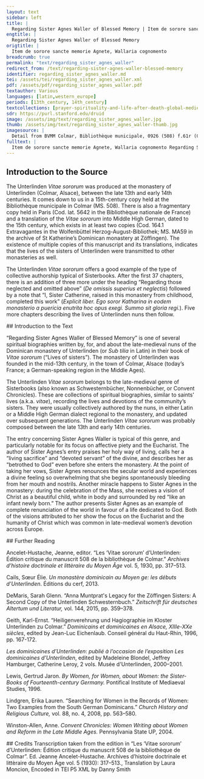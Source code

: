 ```yaml
---
layout: text
sidebar: left
title: |
  Regarding Sister Agnes Waller of Blessed Memory | Item de sorore sancte memorie Agnete, Wallaria cognomento
engtitle: |
  Regarding Sister Agnes Waller of Blessed Memory
origtitle: |
  Item de sorore sancte memorie Agnete, Wallaria cognomento
breadcrumb: true
permalink: "text/regarding_sister_agnes_waller"
redirect_from: /text/regarding-sister-agnes-waller-blessed-memory
identifier: regarding_sister_agnes_waller.md
tei: /assets/tei/regarding_sister_agnes_waller.xml
pdf: /assets/pdf/regarding_sister_agnes_waller.pdf
textauthor: Various
languages: [latin,western_europe]
periods: [13th_century, 14th_century]
textcollections: [prayer-spirituality-and-life-after-death-global-medieval-perspectives]
sdr: https://purl.stanford.edu/druid 
image: /assets/img/text/regarding_sister_agnes_waller.jpg
thumb: /assets/img/text/regarding_sister_agnes_waller-thumb.jpg
imagesource: |
  Detail from BVMM Colmar, Bibliothèque municipale, 0926 (508) f.61r (CC BY-NC 3.0)
fulltext: |
  Item de sorore sancte memorie Agnete, Wallaria cognomento Regarding Sister Agnes Waller  of Blessed Memory Pie recordacionis soror Agnes, dicta Wallaria, in monasterio huius sancte congregacionis usque ad obitum suum religiose ualde ac laudabiliter conuersata, satagens cottidie semetipsam exhibere hostiam uiuentem, sanctam, deuote et sedulo conseruauit, corpori suo supra modum rigida atque dura. Sister Agnes Waller Hec adhuc in secula maritata magnique feruoris ac deuocionis ad Deum fuit, elemosinis ceterisque deuote insistens operibus pietatis. While she was still in the world, she was betrothed to God and full of great fervor and devotion towards him, faithfully applying herself in almsgiving and in other works of piety. Que cum rebus et diuiciis competenter habundaret, incidit aliquando, Deo permittente, in manus quorumdam nobilium et potentum, qui eam in bonis suis plurimum molestabant, inferentes ei dampnum nimis graue. Since she was reasonably wealthy in property and riches, she sometimes fell, God allowing, into the hands of certain noble and powerful men, who troubled her most frequently regarding her goods, inflicting a very great financial loss on her. Uerum hiis ita gestis, tempus non multo post instabat, quo percipere debuit altaris uiuifica sacramenta. Not long after these things had happened, the time approached in which she was bound to receive the life-giving sacrament of the altar. Itaque interrogata a confessore suo utrum prius ex corde remitteret hiis qui se leserant, ed dicente eo quoniam aliter dare sibi minime presumeret sacrosanctum corpus Christi, tunc illa repente cum multa animi libertate respondens ait: "Si omnia mundi huius regna dicioni mee subiacerent, illis libencius renunciarem, quam unius momenti spacio carere vellem dulcissimo Deo meo; idcirco toto nunc ex corde ignosco et remitto eisdem, quod in me deliquerunt." She was asked by her confessor first whether she had left behind those things which are harmful to her, since, as he said, otherwise he would hardly presume to give her the holy body of Christ. Responding suddenly with a great outspokenness of mind, she said: "If all the kingdoms of this world were to submit themselves to my authority, gladly would I renounce them—that is how much I would be willing to deprive myself of them in one moment, for the sake of my most beloved God; on that account I now completely forgive and dismiss those things which were lacking in me." Quibus dictis, tantam talemque uim sibi intulit remittendo, quod sanguis mox de ipsius ore et naribus exiliuit, confessore suo presente pariter et uidente. When she had said this, she felt such a great power, and so much of it, rush upon her in surrendering that suddenly blood burst forth from her mouth and nostrils. Her confessor was there with her and saw this. Quoniam hec deuota Dei famula omnia mundi prospera et aduersa dispiciens pro nichilo reputauit, ut Christum solum lucrifaceret, ideo gaudium et consolacionem Sancti Spiritus multiplicem accipere meruit in presenti et gloriam in futuro. This devoted servant of God, despising all the favorable and unfavorable things of the world, reckoned them as nothing, in order that she might gain Christ alone. Therefore she was worthy to receive the manifold joy and and consolation of the Holy Spirit in the present, and glory in the future. Huic quoque iam in monasterio existenti donum ualde mirificum et gloriosum contulit inmensa pietas conditoris, quod preterire silencio congruum non putamus. The immense mercy of the Creator also granted a very wonderful and glorious gift to her while she was living in the monastery, which we cannot pass over in silence. Siquidem in nocte festiuitatis sacratissime natalis Domini, infra mattutinarum missarumque sollempnia tunc pariter celebranda, in retrochoro se collocarat, utpote debilis et infirma, nec ualens cantatibus coequari. Indeed, on the night of the most holy festival of the Nativity, during the solemnities of Matins and Mass, she sat down in the rear of the choir, as she was frail and weak and not feeling up to the singing. Cumque interim orationibus ardentissime deuocionis uacaret, subito beatis occulis uisibiliter uidere meruit Dominum Sabaoth, in quem desiderant angeli prospicere. When, however, she gave herself up to prayers of the most passionate devotion, suddenly she was deemed worthy to see, openly and with blessed eyes, the Lord of Hosts,“Dominum Sabaoth” from the Hebrew צבאות (Tzevaot)—in this context, Christ.  whom even the angels desire to glimpse. In specie infantis tenerrimi nimiumque decori, qui sibi fuerat diuinitus presentatus. He was present to her through divine inspiration, in the form of a very beautiful child of tender age. Quem iocunditate et leticia ineffabili intuens et agnoscens suum esse et omnium saluatorem, anima ipsius tota liquefacta est pre inmensa dulcidine et amore illius dulcissimi paruuli, eum sibi totis astringere affectibus desiderans, sed tamen sanctum sanctorum manibus contingere non presumpsit. Seeing him with unspeakable delight and happiness and recognizing him to be her savior and the savior of all, her entire soul was liquefied before the immense sweetness and love of this most charming child. She desired to grasp him to herself with complete affection, yet she did not presume to touch the holy of holies with her hands. Erat quoque infans ille beatissimus aspectu delectabilis et ineffabiliter graciosus, nitens corpore candore niueo, sed rubedine quadam pre nimia teneritudine aliquantulum circumfusus, ueluti infantulus recenter iam natus. The most blessed child was delectable to behold and unspeakably graceful, shining with a body which was as white as snow, but surrounded by a certain redness due to very great tenderness of age, just like an infant recently born. Uerumtamen uisio hec ammirabilis et iocunda cicius finita est, sed concepte deuocionis mira suauitas deinceps in corde illius finiri non potuit. This astonishing and delightful vision was quickly finished, but the miraculous sweetness of devotion so conceived could not end in her heart thereafter. Ceterum eandem uisionem triduo antequam de corpore migraret patefecit cuidam deuote ac fide digne sorori, que mihi illam, quemadmodum simplicibus uerbis expressi, per ordinem enarrauit. Three days before she died, God revealed the same vision to a certain sister, devoted and deserving in faith, who told it to me in succession, to the extent that it could be expressed in plain words.This vision of the Christ child is a not uncommon occurrence in the Vitae sororum; the Christ child features prominently in the vitae of prioresses and lifelong choir nuns as well as widows and other women who had joined the monastery later in life. The author’s remark that it was explained to her “in plain words” may refer to a vision by one of the less educated or younger nuns.  Obiit autem beata hec soros feliciter sicut et sancte uixerat, assumpta ad regna celestia a Domino Ihesu Christo, quem toto dilexit corde et pura mente. This blessed sister Agnes died happily, in a holy manner just as she had lived, and was taken up to the celestial kingdom by the Lord Jesus Christ, whom she loved with whole heart and pure mind. 
--- 
```

## Introduction to the Source 
<p dir="ltr" id="docs-internal-guid-9425d976-7fff-06ad-b255-e878d8d61a2b">The Unterlinden <em>Vitae sororum</em> was produced at the monastery of Unterlinden (Colmar, Alsace), between the late 13th and early 14th centuries. It comes down to us in a 15th-century copy held at the Bibliothèque municipale in Colmar (MS. 508). There is also a fragmentary copy held in Paris (Cod. lat. 5642 in the Bibliothèque nationale de France) and a translation of the <em>Vitae sororum</em> into Middle High German, dated to the 15th century, which exists in at least two copies (Cod. 164.1 Extravagantes in the Wolfenbüttel Herzog-August-Bibliothek; MS. MA59 in the archive of St Katherine’s Dominican monastery at Zöffingen). The existence of multiple copies of this manuscript and its translations, indicates that the lives of the sisters of Unterlinden were transmitted to other monasteries as well.</p> <p dir="ltr">The Unterlinden <em>Vitae sororum</em> offers a good example of the type of collective authorship typical of Sisterbooks. After the first 37 chapters, there is an addition of three more under the heading “Regarding those neglected and omitted above” (<em>De omissis superius et neglectis</em>) followed by a note that “I, Sister Catherine, raised in this monastery from childhood, completed this work” (<em>Explicit liber. Ego soror Katharina in eodem monasterio a puericia enutrita hoc opus exegi. Summo sit gloria regi.</em>). Five more chapters describing the lives of Unterlinden nuns then follow.</p>
## Introduction to the Text 
<p>“Regarding Sister Agnes Waller of Blessed Memory” is one of several spiritual biographies written by, for, and about the late-medieval nuns of the Dominican monastery of Unterlinden (or <em>Sub tilia</em> in Latin) in their book of <em>Vitae sororum</em> (“Lives of sisters”). The monastery of Unterlinden was founded in the mid-13th century, in the town of Colmar, Alsace (today’s France; a German-speaking region in the Middle Ages).</p> <p>The Unterlinden <em>Vitae sororum</em> belongs to the late-medieval genre of Sisterbooks (also known as Schwesternbücher, Nonnenbücher, or Convent Chronicles). These are collections of spiritual biographies, similar to saints’ lives (a.k.a. <em>vitae</em>), recording the lives and devotions of the community’s sisters. They were usually collectively authored by the nuns, in either Latin or a Middle High German dialect regional to the monastery, and updated over subsequent generations. The Unterlinden<em> Vitae sororum</em> was probably composed between the late 13th and early 14th centuries.</p> <p>The entry concerning Sister Agnes Waller is typical of this genre, and particularly notable for its focus on affective piety and the Eucharist. The author of Sister Agnes’s entry praises her holy way of living, calls her a “living sacrifice” and “devoted servant” of the divine, and describes her as “betrothed to God” even before she enters the monastery. At the point of taking her vows, Sister Agnes renounces the secular world and experiences a divine feeling so overwhelming that she begins spontaneously bleeding from her mouth and nostrils. Another miracle happens to Sister Agnes in the monastery: during the celebration of the Mass, she receives a vision of Christ as a beautiful child, white in body and surrounded by red “like an infant newly born.” The author presents Sister Agnes as an example of complete renunciation of the world in favour of a life dedicated to God. Both of the visions attributed to her show the focus on the Eucharist and the humanity of Christ which was common in late-medieval women’s devotion across Europe.</p>
## Further Reading 
<p>Ancelet-Hustache, Jeanne, editor. “Les ‘Vitae sororum’ d’Unterlinden: Édition critique du manuscrit 508 de la bibliothèque de Colmar.” <em>Archives d’histoire doctrinale et littèraire du Moyen Âge </em>vol. 5, 1930, pp. 317–513.</p> <p>Cails, Sœur Élie. <em>Un monastère dominicain au Moyen ge: les débuts d’Unterlinden</em>. Éditions du cerf, 2013.</p> <p>DeMaris, Sarah Glenn. “Anna Muntprat's Legacy for the Zöffingen Sisters: A Second Copy of the Unterlinden Schwesternbuch.” <em>Zeitschrift für deutsches Altertum und Literatur, </em>vol. 144, 2015, pp. 359–378.</p> <p>Geith, Karl-Ernst. “Heiligenverehrung und Hagiographie im Kloster Unterlinden zu Colmar.”<em> Dominicains et dominicaines en Alsace, XIIIe-XXe siècles</em>, edited by Jean-Luc Eichenlaub. Conseil général du Haut-Rhin, 1996, pp. 167-172.</p> <p><em>Les dominicaines d’Unterlinden</em>: <em>publié à l’occasion de l’exposition Les dominicaines d’Unterlinden</em>, edited by Madeleine Blondel, Jeffrey Hamburger, Catherine Leroy, 2 vols. Musée d'Unterlinden, 2000–2001.</p> <p>Lewis, Gertrud Jaron. <em>By Women, for Women, about Women: the Sister-Books of Fourteenth-century Germany. </em>Pontifical Institute of Mediaeval Studies, 1996.</p> <p>Lindgren, Erika Lauren. “Searching for Women in the Records of Women: Two Examples from the South German Dominicans.” <em>Church History and Religious Culture,</em> vol. 88, no. 4, 2008, pp. 563–580.</p> <p>Winston-Allen, Anne. <em>Convent Chronicles: Women Writing about Women and Reform in the Late Middle Ages.</em> Pennsylvania State UP, 2004.</p>
## Credits
Transcription taken from the edition in “Les ‘Vitae sororum’ d’Unterlinden: Édition critique du manuscrit 508 de la bibliothèque de Colmar”. Ed. Jeanne Ancelet-Hustache. Archives d’histoire doctrinale et littèraire du Moyen Âge vol. 5 (1930): 317–513., Translation by Laura Moncion, Encoded in TEI P5 XML by Danny Smith
